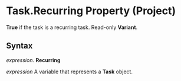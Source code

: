 
# Task.Recurring Property (Project)

 **True** if the task is a recurring task. Read-only **Variant**.


## Syntax

 _expression_. **Recurring**

 _expression_ A variable that represents a **Task** object.


